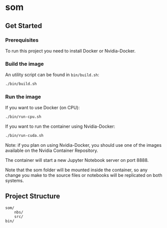 # som

## Get Started

### Prerequisites

To run this project you need to install Docker or Nvidia-Docker.

### Build the image

An utility script can be found in `bin/build.sh`:

```bash
./bin/build.sh
```

### Run the image

If you want to use Docker (on CPU):

```bash
./bin/run-cpu.sh
```

If you want to run the container using Nvidia-Docker:

```bash
./bin/run-cuda.sh
```

Note: if you plan on using Nvidia-Docker, you should use one of the images available on the Nvidia Container Repository.

The container will start a new Jupyter Notebook server on port 8888.

Note that the som folder will be mounted inside the container, so any change you make to the source files or notebooks will be replicated on both systems.

## Project Structure

```text
som/
    nbs/
    src/
bin/
```
